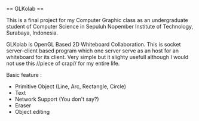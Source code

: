 == GLKolab ==

This is a final project for my Computer Graphic class as an undergraduate student of Computer Science in Sepuluh Nopember Institute of Technology, Surabaya, Indonesia. 

GLKolab is OpenGL Based 2D Whiteboard Collaboration. This is socket server-client based program which one server serve as an host for an whiteboard for its client. Very simple but it slighty usefull although I would not use this //piece of crap// for my entire life.

Basic feature :
  * Primitive Object (Line, Arc, Rectangle, Circle)
  * Text
  * Network Support (You don't say?)
  * Eraser
  * Object editing
